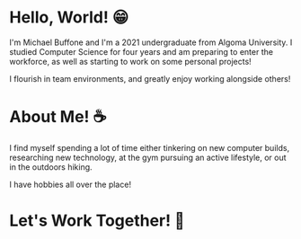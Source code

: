 # Hello, World! 😁

I'm Michael Buffone and I'm a 2021 undergraduate from Algoma University. I studied Computer Science for four years and am preparing to enter the workforce, as well as starting to work on some personal projects!

I flourish in team environments, and greatly enjoy working alongside others!

# About Me! ☕

I find myself spending a lot of time either tinkering on new computer builds, researching new technology, at the gym pursuing an active lifestyle, or out in the outdoors hiking. 

I have hobbies all over the place!

# Let's Work Together! 🦾
